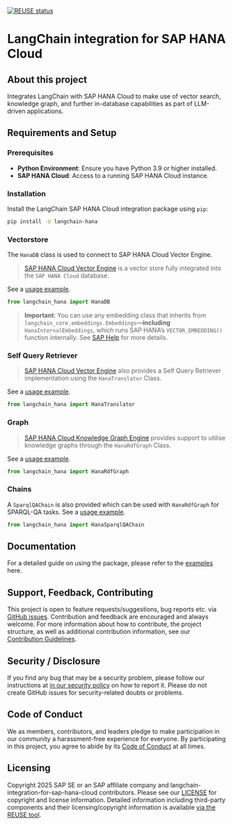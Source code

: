 [![REUSE status](https://api.reuse.software/badge/github.com/SAP/langchain-integration-for-sap-hana-cloud)](https://api.reuse.software/info/github.com/SAP/langchain-integration-for-sap-hana-cloud)

# LangChain integration for SAP HANA Cloud

## About this project

Integrates LangChain with SAP HANA Cloud to make use of vector search, knowledge graph, and further in-database capabilities as part of LLM-driven applications.

## Requirements and Setup

### Prerequisites

- **Python Environment**: Ensure you have Python 3.9 or higher installed.
- **SAP HANA Cloud**: Access to a running SAP HANA Cloud instance.

### Installation

Install the LangChain SAP HANA Cloud integration package using `pip`:

```bash
pip install -U langchain-hana
```

### Vectorstore

The `HanaDB` class is used to connect to SAP HANA Cloud Vector Engine.

>[SAP HANA Cloud Vector Engine](https://help.sap.com/docs/hana-cloud-database/sap-hana-cloud-sap-hana-database-vector-engine-guide/sap-hana-cloud-sap-hana-database-vector-engine-guide) is
> a vector store fully integrated into the `SAP HANA Cloud` database.

See a [usage example](https://github.com/SAP/langchain-integration-for-sap-hana-cloud/blob/main/examples/sap_hanavector.ipynb).

```python
from langchain_hana import HanaDB
```

> **Important**:  You can use any embedding class that inherits from `langchain_core.embeddings.Embeddings`—**including** `HanaInternalEmbeddings`, which runs SAP HANA’s `VECTOR_EMBEDDING()` function internally. See [SAP Help](https://help.sap.com/docs/hana-cloud-database/sap-hana-cloud-sap-hana-database-vector-engine-guide/vector-embedding-function-vector?locale=en-US) for more details.

### Self Query Retriever

>[SAP HANA Cloud Vector Engine](https://help.sap.com/docs/hana-cloud-database/sap-hana-cloud-sap-hana-database-vector-engine-guide/sap-hana-cloud-sap-hana-database-vector-engine-guide)
> also provides a Self Query Retriever implementation using the `HanaTranslator` Class.

See a [usage example](https://github.com/SAP/langchain-integration-for-sap-hana-cloud/blob/main/examples/hanavector_self_query.ipynb).

```python
from langchain_hana import HanaTranslator
```

### Graph

>[SAP HANA Cloud Knowledge Graph Engine](https://help.sap.com/docs/hana-cloud-database/sap-hana-cloud-sap-hana-database-knowledge-graph-guide/sap-hana-cloud-sap-hana-database-knowledge-graph-engine-guide)
> provides support to utilise knowledge graphs through the `HanaRdfGraph` Class.

See a [usage example](https://github.com/SAP/langchain-integration-for-sap-hana-cloud/blob/main/examples/sap_hana_rdf_graph.ipynb).

```python
from langchain_hana import HanaRdfGraph
```

### Chains

A `SparqlQAChain` is also provided which can be used with `HanaRdfGraph` for SPARQL-QA tasks.
See a [usage example](https://github.com/SAP/langchain-integration-for-sap-hana-cloud/blob/main/examples/sap_hana_sparql_qa_chain.ipynb).

```python
from langchain_hana import HanaSparqlQAChain
```

## Documentation

For a detailed guide on using the package, please refer to the [examples](./examples/) here.

## Support, Feedback, Contributing

This project is open to feature requests/suggestions, bug reports etc. via [GitHub issues](https://github.com/SAP/langchain-integration-for-sap-hana-cloud/issues). Contribution and feedback are encouraged and always welcome. For more information about how to contribute, the project structure, as well as additional contribution information, see our [Contribution Guidelines](CONTRIBUTING.md).

## Security / Disclosure

If you find any bug that may be a security problem, please follow our instructions at [in our security policy](https://github.com/SAP/langchain-integration-for-sap-hana-cloud/security/policy) on how to report it. Please do not create GitHub issues for security-related doubts or problems.

## Code of Conduct

We as members, contributors, and leaders pledge to make participation in our community a harassment-free experience for everyone. By participating in this project, you agree to abide by its [Code of Conduct](https://github.com/SAP/.github/blob/main/CODE_OF_CONDUCT.md) at all times.

## Licensing

Copyright 2025 SAP SE or an SAP affiliate company and langchain-integration-for-sap-hana-cloud contributors. Please see our [LICENSE](LICENSE) for copyright and license information. Detailed information including third-party components and their licensing/copyright information is available [via the REUSE tool](https://api.reuse.software/info/github.com/SAP/langchain-integration-for-sap-hana-cloud).
